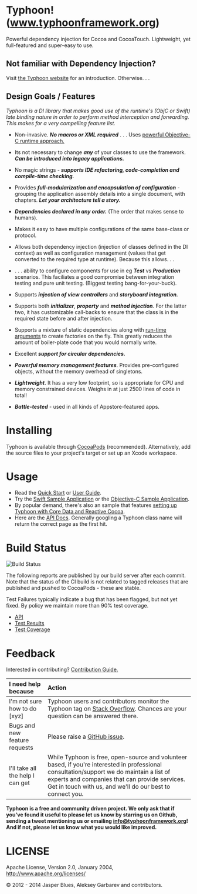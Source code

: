 # Typhoon! (www.typhoonframework.org) 

Powerful dependency injection for Cocoa and CocoaTouch. Lightweight, yet full-featured and super-easy to use. 

## Not familiar with Dependency Injection? 

Visit <a href="http://typhoonframework.org">the Typhoon website</a> for an introduction. Otherwise. . . 

## Design Goals / Features

*Typhoon is a DI library that makes good use of the runtime's (ObjC or Swift) late binding nature in order to perform method interception and forwarding. This makes for a very compelling feature list.* 


* Non-invasive. ***No macros or XML required*** . . . Uses <a href="https://github.com/typhoon-framework/Typhoon/wiki/Quick-Start">powerful Objective-C runtime approach.</a>

* Its not necessary to change ***any*** of your classes to use the framework. ***Can be introduced into legacy applications.***

* No magic strings - ***supports IDE refactoring, code-completion and compile-time checking.*** 

* Provides ***full-modularization and encapsulation of configuration*** - grouping the application assembly 
details into a single document, with chapters. ***Let your architecture tell a story.*** 

* ***Dependencies declared in any order.*** (The order that makes sense to humans).

* Makes it easy to have multiple configurations of the same base-class or protocol. 

* Allows both dependency injection (injection of classes defined in the DI context) as well as configuration 
 management (values that get converted to the required type at runtime). Because this allows. . . 
 
* . . . ability to configure components for use in eg ___Test___ vs ___Production___ scenarios. This faciliates a 
good compromise between integration testing and pure unit testing. (Biggest testing bang-for-your-buck). 

* Supports ***injection of view controllers*** and ***storyboard integration.*** 

* Supports both ***initializer***, ***property*** and ***method injection***. For the latter two, it has customizable call-backs to ensure that the class is in the required state before and after injection. 

* Supports a mixture of static dependencies along with <a href="https://github.com/typhoon-framework/Typhoon/wiki/Types-of-Injections#injection-with-run-time-arguments">run-time arguments</a> to create factories on the fly. This greatly reduces the amount of boiler-plate code that you would normally write. 

* Excellent ***support for circular dependencies.***

* ***Powerful memory management features***. Provides pre-configured objects, without the memory overhead of singletons.

* ***Lightweight***. It has a very low footprint, so is appropriate for CPU and memory constrained devices. Weighs in at just 2500 lines of code in total! 

* ***Battle-tested*** - used in all kinds of Appstore-featured apps. 

# Installing

Typhoon is available through <a href="http://cocoapods.org/?q=Typhoon">CocoaPods</a> (recommended). Alternatively, add the source files to your project's target or set up an Xcode workspace. 

# Usage

* Read the <a href="https://github.com/typhoon-framework/Typhoon/wiki/Quick-Start">Quick Start</a> or <a href="https://github.com/typhoon-framework/Typhoon/wiki/Types-of-Injections">User Guide</a>.
* Try the <a href="https://github.com/typhoon-framework/Typhoon-Swift-Example">Swift Sample Application</a> or the <a href="https://github.com/typhoon-framework/Typhoon-example">Objective-C Sample Application</a>. 
* By popular demand, there's also an sample that features <a href="https://github.com/typhoon-framework/Typhoon-CoreData-RAC-Example">setting up Typhoon with Core Data and Reactive Cocoa</a>.
* Here are the <a href="http://www.typhoonframework.org/docs/latest/api/modules.html">API Docs</a>. Generally googling a Typhoon class name will return the correct page as the first hit. 



# Build Status 
![Build Status](http://www.typhoonframework.org/docs/latest/build-status/build-status.png?q=zz)


The following reports are published by our build server after each commit. Note that the status of the CI build is not related to tagged releases that are published and pushed to CocoaPods - these are stable. 

Test Failures typically indicate a bug that has been flagged, but not yet fixed. By policy we maintain more than 90% test coverage. 


* <a href="http://www.typhoonframework.org/docs/latest/api/modules.html">API</a>
* <a href="http://www.typhoonframework.org/docs/latest/test-results/index.html">Test Results</a>
* <a href="http://www.typhoonframework.org/docs/latest/coverage/index.html">Test Coverage</a>


# Feedback

Interested in contributing? <a href="https://github.com/typhoon-framework/Typhoon/wiki/Contribution-Guide">Contribution Guide.</a>

| I need help because | Action |
| :---------- | :------ | 
I'm not sure how to do [xyz]  | Typhoon users and contributors monitor the Typhoon tag on <a href="http://stackoverflow.com/questions/tagged/typhoon?sort=newest&pageSize=15">Stack Overflow</a>. Chances are your question can be answered there. 
Bugs and new feature requests | Please raise a <a href="https://github.com/typhoon-framework/Typhoon/issues">GitHub issue</a>.
I'll take all the help I can get | While Typhoon is free, open-source and volunteer based, if you're interested in professional consultation/support we do maintain a list of experts and companies that can provide services. Get in touch with us, and we'll do our best to connect you. 

**Typhoon is a free and community driven project. We only ask that if you've found it useful to please let us know by starring us on Github, sending a tweet mentioning us or emailing info@typhoonframework.org! And if not, please let us know what you would like improved.**

# LICENSE

Apache License, Version 2.0, January 2004, http://www.apache.org/licenses/

© 2012 - 2014 Jasper Blues, Aleksey Garbarev and contributors.



